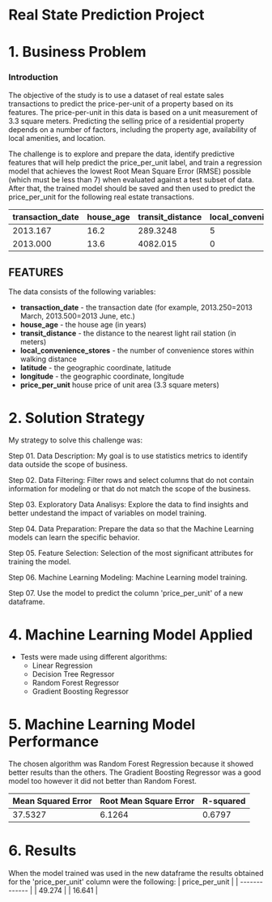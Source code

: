 # Real State Prediction Project

# 1. Business Problem
### Introduction
  The objective of the study is to use a dataset of real estate sales transactions to predict the price-per-unit of a property based on its features. The price-per-unit in this data is based on a unit measurement of 3.3 square meters. Predicting the selling price of a residential property depends on a number of factors, including the property age, availability of local amenities, and location.
  
  The challenge is to explore and prepare the data, identify predictive features that will help predict the price_per_unit label, and train a regression model that achieves the lowest Root Mean Square Error (RMSE) possible (which must be less than 7) when evaluated against a test subset of data. After that, the trained model should be saved and then used to predict the price_per_unit for the following real estate transactions.

| transaction_date | house_age | transit_distance | local_convenience_stores | latitude | longitude |
| ------------- | ------------- | ------------- | ------------- | ------------- | ------------- | 
| 2013.167 | 16.2 | 289.3248  | 5  | 24.98203  | 121.54348  |
| 2013.000 | 13.6 | 4082.015  | 0  | 24.94155  | 121.50381  |
    
 ## FEATURES
 The data consists of the following variables:

- **transaction_date** - the transaction date (for example, 2013.250=2013 March, 2013.500=2013 June, etc.)
- **house_age** - the house age (in years)
- **transit_distance** - the distance to the nearest light rail station (in meters)
- **local_convenience_stores** - the number of convenience stores within walking distance
- **latitude** - the geographic coordinate, latitude
- **longitude** - the geographic coordinate, longitude
- **price_per_unit** house price of unit area (3.3 square meters)

# 2. Solution Strategy
  My strategy to solve this challenge was:
  
  Step 01. Data Description: My goal is to use statistics metrics to identify data outside the scope of business.
  
  Step 02. Data Filtering: Filter rows and select columns that do not contain information for modeling or that do not match the scope of the business.
  
  Step 03. Exploratory Data Analisys: Explore the data to find insights and better undestand the impact of variables on model training.
  
  Step 04. Data Preparation: Prepare the data so that the Machine Learning models can learn the specific behavior.
  
  Step 05. Feature Selection: Selection of the most significant attributes for training the model.
  
  Step 06. Machine Learning Modeling: Machine Learning model training.
  
  Step 07. Use the model to predict the column 'price_per_unit' of a new dataframe.

# 4. Machine Learning Model Applied
- Tests were made using different algorithms:
    - Linear Regression
    - Decision Tree Regressor
    - Random Forest Regressor
    - Gradient Boosting Regressor
  
# 5. Machine Learning Model Performance
  The chosen algorithm was Random Forest Regression because it showed better results than the others. The Gradient Boosting Regressor was a good model too however it did not better than Random Forest. 
  
| Mean Squared Error  | Root Mean Square Error | R-squared  | 
| ------------- | ------------- | ------------- | 
| 37.5327  | 6.1264  | 0.6797  |

# 6. Results 
  When the model trained was used in the new dataframe the results obtained for the 'price_per_unit' column were the following:
| price_per_unit |
| ------------- | 
| 49.274  |
| 16.641 |
